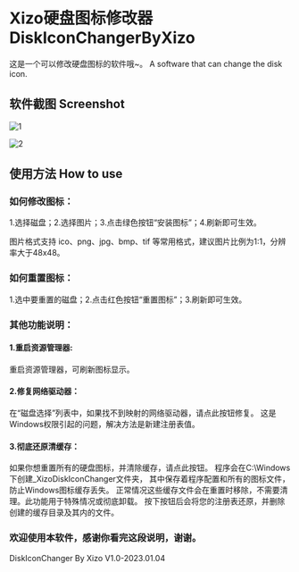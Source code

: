 # Xizo硬盘图标修改器 DiskIconChangerByXizo
这是一个可以修改硬盘图标的软件哦~。  A software that can change the disk icon.
## 软件截图 Screenshot
![1](https://user-images.githubusercontent.com/120782087/211531071-8f1f8d51-b58f-4ee5-a8d1-c3bd76d64dbe.png)

![2](https://user-images.githubusercontent.com/120782087/211531333-8801f664-f9ea-4bd4-be28-a7244a28b95f.png)
## 使用方法 How to use

### 如何修改图标：
1.选择磁盘；2.选择图片；3.点击绿色按钮“安装图标”；4.刷新即可生效。

图片格式支持 ico、png、jpg、bmp、tif 等常用格式，建议图片比例为1:1，分辨率大于48x48。

### 如何重置图标：
1.选中要重置的磁盘；2.点击红色按钮“重置图标”；3.刷新即可生效。

### 其他功能说明：
#### 1.重启资源管理器:
重启资源管理器，可刷新图标显示。
#### 2.修复网络驱动器：
在“磁盘选择”列表中，如果找不到映射的网络驱动器，请点此按钮修复。
这是Windows权限引起的问题，解决方法是新建注册表值。
#### 3.彻底还原清缓存：
如果你想重置所有的硬盘图标，并清除缓存，请点此按钮。
程序会在C:\Windows下创建_XizoDiskIconChanger文件夹，
其中保存着程序配置和所有的图标文件，防止Windows图标缓存丢失。
正常情况这些缓存文件会在重置时移除，不需要清理。此功能用于特殊情况或彻底卸载。
按下按钮后会将您的注册表还原，并删除创建的缓存目录及其内的文件。

### 欢迎使用本软件，感谢你看完这段说明，谢谢。
DiskIconChanger By Xizo V1.0-2023.01.04
